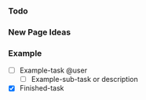 ### Todo


### New Page Ideas


### Example

- [ ] Example-task @user  
  - [ ] Example-sub-task or description  
- [x] Finished-task
